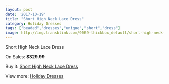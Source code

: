 ```yaml
---
layout: post
date: '2017-10-19'
title: "Short High Neck Lace Dress"
category: Holiday Dresses
tags: ["beaded","dresses","unique","short","dress"]
image: http://img.transblink.com/9069-thickbox_default/short-high-neck-lace-dress.jpg
---
```

Short High Neck Lace Dress

On Sales: **$329.99**
<a href="https://www.transblink.com/en/holiday-dresses/2972-short-high-neck-lace-dress.html"><amp-img layout="responsive" width="600" height="600" src="//img.transblink.com/9069-thickbox_default/short-high-neck-lace-dress.jpg" alt="Short High Neck Lace Dress 0" /></a>
<a href="https://www.transblink.com/en/holiday-dresses/2972-short-high-neck-lace-dress.html"><amp-img layout="responsive" width="600" height="600" src="//img.transblink.com/9072-thickbox_default/short-high-neck-lace-dress.jpg" alt="Short High Neck Lace Dress 1" /></a>
<a href="https://www.transblink.com/en/holiday-dresses/2972-short-high-neck-lace-dress.html"><amp-img layout="responsive" width="600" height="600" src="//img.transblink.com/9071-thickbox_default/short-high-neck-lace-dress.jpg" alt="Short High Neck Lace Dress 2" /></a>
<a href="https://www.transblink.com/en/holiday-dresses/2972-short-high-neck-lace-dress.html"><amp-img layout="responsive" width="600" height="600" src="//img.transblink.com/9070-thickbox_default/short-high-neck-lace-dress.jpg" alt="Short High Neck Lace Dress 3" /></a>

Buy it: [Short High Neck Lace Dress](https://www.transblink.com/en/holiday-dresses/2972-short-high-neck-lace-dress.html "Short High Neck Lace Dress")

View more: [Holiday Dresses](https://www.transblink.com/en/8-holiday-dresses "Holiday Dresses")